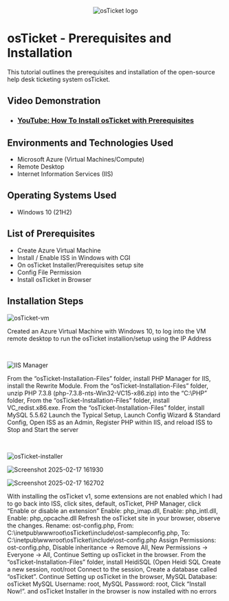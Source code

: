 <p align="center">
<img src="https://i.imgur.com/Clzj7Xs.png" alt="osTicket logo"/>
</p>

<h1>osTicket - Prerequisites and Installation</h1>
This tutorial outlines the prerequisites and installation of the open-source help desk ticketing system osTicket.<br />


<h2>Video Demonstration</h2>

- ### [YouTube: How To Install osTicket with Prerequisites](https://www.youtube.com)

<h2>Environments and Technologies Used</h2>

- Microsoft Azure (Virtual Machines/Compute)
- Remote Desktop
- Internet Information Services (IIS)

<h2>Operating Systems Used </h2>

- Windows 10</b> (21H2)

<h2>List of Prerequisites</h2>

- Create Azure Virtual Machine
- Install / Enable ISS in Windows with CGI
- On osTicket Installer/Prerequisites setup site
- Config File Permission
- Install osTicket in Browser

<h2>Installation Steps</h2>

![osTicket-vm](https://github.com/user-attachments/assets/6902e890-9443-4496-8715-72a4119150da)

Created an Azure Virtual Machine with Windows 10, to log into the VM remote desktop to run the osTicket installion/setup using the IP Address
</p>
<br />

![IIS Manager](https://github.com/user-attachments/assets/689ecda9-a503-4054-95a0-2e84e280db78)

From the “osTicket-Installation-Files” folder, install PHP Manager for IIS, install the Rewrite Module.  From the “osTicket-Installation-Files” folder, unzip PHP 7.3.8 (php-7.3.8-nts-Win32-VC15-x86.zip) into the “C:\PHP” folder, From the “osTicket-Installation-Files” folder, install VC_redist.x86.exe. From the “osTicket-Installation-Files” folder, install MySQL 5.5.62
Launch the Typical Setup, Launch Config Wizard & Standard Config, Open ISS as an Admin, Register PHP within IIS, and reload ISS to Stop and Start the server
</p>
<br />

![osTicket-installer](https://github.com/user-attachments/assets/c71cc936-5260-417d-8640-63ded8facc05)

![Screenshot 2025-02-17 161930](https://github.com/user-attachments/assets/7e7393ea-ef90-4a07-ab77-72d6a059cc55)

![Screenshot 2025-02-17 162702](https://github.com/user-attachments/assets/3a953e33-e9cb-4c7e-ae49-f7b34276b824)

With installing the osTicket v1, some extensions are not enabled which I had to go back into ISS, click sites, default, osTicket, PHP Manager, click “Enable or disable an extension” Enable: php_imap.dll, Enable: php_intl.dll, Enable: php_opcache.dll
Refresh the osTicket site in your browser, observe the changes.  Rename: ost-config.php, 
From: C:\inetpub\wwwroot\osTicket\include\ost-sampleconfig.php, To: C:\inetpub\wwwroot\osTicket\include\ost-config.php
Assign Permissions: ost-config.php, Disable inheritance -> Remove All, New Permissions -> Everyone -> All, Continue Setting up osTicket in the browser. From the “osTicket-Installation-Files” folder, install HeidiSQL (Open Heidi SQL Create a new session, root/root Connect to the session, Create a database called “osTicket”.  Continue Setting up osTicket in the browser, MySQL Database: osTicket
MySQL Username: root, MySQL Password: root, Click “Install Now!”.
and osTicket Installer in the browser is now installed with no errors

</p>
<br />
